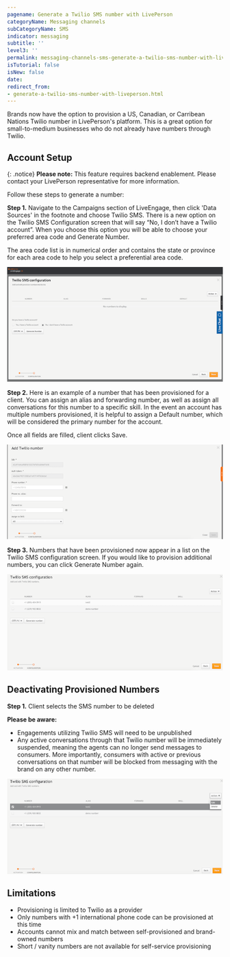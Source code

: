 ```yaml
---
pagename: Generate a Twilio SMS number with LivePerson
categoryName: Messaging channels
subCategoryName: SMS
indicator: messaging
subtitle: ''
level3: ''
permalink: messaging-channels-sms-generate-a-twilio-sms-number-with-liveperson.html
isTutorial: false
isNew: false
date:
redirect_from:
- generate-a-twilio-sms-number-with-liveperson.html
---
```


Brands now have the option to provision a US, Canadian, or Carribean Nations Twilio number in LivePerson's platform. This is a great option for small-to-medium businesses who do not already have numbers through Twilio.

## Account Setup

{: .notice}
**Please note:** This feature requires backend enablement. Please contact your LivePerson representative for more information.

Follow these steps to generate a number: 

**Step 1.** Navigate to the Campaigns section of LiveEngage, then click 'Data Sources' in the footnote and choose Twilio SMS. There is a new option on the Twilio SMS Configuration screen that will say “No, I don’t have a Twilio account”. When you choose this option you will be able to choose your preferred area code and Generate Number.

The area code list is in numerical order and contains the state or province for each area code to help you select a preferential area code.

![](img/generate-a-twilio-sms-number-with-liveperson-1.png)

**Step 2.** Here is an example of a number that has been provisioned for a client. You can assign an alias and forwarding number, as well as assign all conversations for this number to a specific skill. In the event an account has multiple numbers provisioned, it is helpful to assign a Default number, which will be considered the primary number for the account.

Once all fields are filled, client clicks Save.

![](img/generate-a-twilio-sms-number-with-liveperson-2.png)

**Step 3.** Numbers that have been provisioned now appear in a list on the Twilio SMS configuration screen. If you would like to provision additional numbers, you can click Generate Number again.

![](img/generate-a-twilio-sms-number-with-liveperson-3.png)

## Deactivating Provisioned Numbers

**Step 1.** Client selects the SMS number to be deleted

**Please be aware:**
* Engagements utilizing Twilio SMS will need to be unpublished
* Any active conversations through that Twilio number will be immediately suspended, meaning the agents can no longer send messages to consumers. More importantly, consumers with active or previous conversations on that number will be blocked from messaging with the brand on any other number.

![](img/generate-a-twilio-sms-number-with-liveperson-4.png)

## Limitations

* Provisioning is limited to Twilio as a provider
* Only numbers with +1 international phone code can be provisioned at this time
* Accounts cannot mix and match between self-provisioned and brand-owned numbers
* Short / vanity numbers are not available for self-service provisioning
